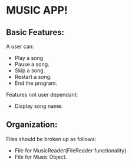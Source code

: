 # MUSIC APP!

## Basic Features:
A user can:
* Play a song
* Pause a song.
* Skip a song.
* Restart a song.
* End the program. 

Features not user dependant:
* Display song name.


## Organization:
Files should be broken up as follows:
* File for MusicReader(FileReader functionality)
* File for Music Object.
